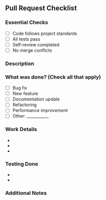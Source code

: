 ## Pull Request Checklist

### Essential Checks
- [ ] Code follows project standards
- [ ] All tests pass
- [ ] Self-review completed
- [ ] No merge conflicts

### Description
<!-- Brief description of changes -->

### What was done? (Check all that apply)
- [ ] Bug fix
- [ ] New feature
- [ ] Documentation update
- [ ] Refactoring
- [ ] Performance improvement
- [ ] Other: ___________

### Work Details
<!-- Add bullet points for specific changes made -->
- 
- 
- 

### Testing Done
<!-- Add bullet points for testing performed -->
- 
- 

### Additional Notes
<!-- Any other relevant information -->
